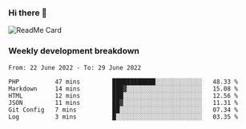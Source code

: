 ### Hi there 👋

<!--
**itzcy/itzcy** is a ✨ _special_ ✨ repository because its `README.md` (this file) appears on your GitHub profile.

Here are some ideas to get you started:

- 🔭 I’m currently working on ...
- 🌱 I’m currently learning ...
- 👯 I’m looking to collaborate on ...
- 🤔 I’m looking for help with ...
- 💬 Ask me about ...
- 📫 How to reach me: ...
- 😄 Pronouns: ...
- ⚡ Fun fact: ...
-->
![ReadMe Card](https://github-readme-stats.vercel.app/api?username=itzcy&show_icons=true&title_color=2d3198&icon_color=797cb8&text_color=24292e&bg_color=f6f8fa)

### Weekly development breakdown
<!--START_SECTION:waka-->

```text
From: 22 June 2022 - To: 29 June 2022

PHP          47 mins         ████████████░░░░░░░░░░░░░   48.33 %
Markdown     14 mins         ███▓░░░░░░░░░░░░░░░░░░░░░   15.08 %
HTML         12 mins         ███░░░░░░░░░░░░░░░░░░░░░░   12.56 %
JSON         11 mins         ██▓░░░░░░░░░░░░░░░░░░░░░░   11.31 %
Git Config   7 mins          ██░░░░░░░░░░░░░░░░░░░░░░░   07.34 %
Log          3 mins          █░░░░░░░░░░░░░░░░░░░░░░░░   03.35 %
```

<!--END_SECTION:waka-->
